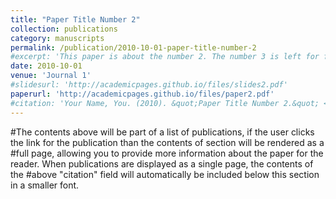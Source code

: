 ```yaml
---
title: "Paper Title Number 2"
collection: publications
category: manuscripts
permalink: /publication/2010-10-01-paper-title-number-2
#excerpt: 'This paper is about the number 2. The number 3 is left for future work.'
date: 2010-10-01
venue: 'Journal 1'
#slidesurl: 'http://academicpages.github.io/files/slides2.pdf'
paperurl: 'http://academicpages.github.io/files/paper2.pdf'
#citation: 'Your Name, You. (2010). &quot;Paper Title Number 2.&quot; <i>Journal 1</i>. 1(2).'
---
```


#The contents above will be part of a list of publications, if the user clicks the link for the publication than the contents of section will be rendered as a #full page, allowing you to provide more information about the paper for the reader. When publications are displayed as a single page, the contents of the #above "citation" field will automatically be included below this section in a smaller font.
